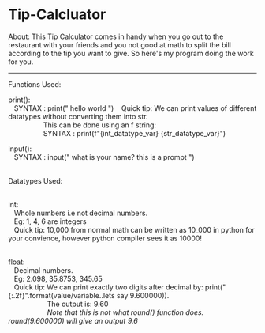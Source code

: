 # Tip-Calcluator

About: 
This Tip Calculator comes in handy when you go out to the restaurant with your friends and you not good at math to split the bill according to the tip you want to give. So here's my program doing the work for you.<hr>

Functions Used: <br>

print(): <br>&nbsp;&nbsp;
  SYNTAX : print(" hello world ") &nbsp;&nbsp;
  Quick tip: We can print values of different datatypes without converting them into str. <br>&nbsp;&nbsp;&nbsp;&nbsp;&nbsp;&nbsp;&nbsp;&nbsp;&nbsp;&nbsp;&nbsp;&nbsp;&nbsp;&nbsp;&nbsp;&nbsp;&nbsp;
             This can be done using an f string: <br>&nbsp;&nbsp;&nbsp;&nbsp;&nbsp;&nbsp;&nbsp;&nbsp;&nbsp;&nbsp;&nbsp;&nbsp;&nbsp;&nbsp;&nbsp;&nbsp;&nbsp;
             SYNTAX : print(f"{int_datatype_var} {str_datatype_var}")<br />

input():<br> &nbsp;&nbsp;
  SYNTAX : input(" what is your name? this is a prompt ")<br><br>

Datatypes Used:<br><br>

int:<br> &nbsp;&nbsp;
  Whole numbers i.e not decimal numbers. <br> &nbsp;&nbsp;
  Eg: 1, 4, 6 are integers<br> &nbsp;&nbsp;
  Quick tip: 10,000 from normal math can be written as 10_000 in python for your convience, however python compiler sees it as 10000!<br><br>
  
float:<br> &nbsp;&nbsp;
  Decimal numbers.<br> &nbsp;&nbsp;
  Eg: 2.098, 35.8753, 345.65<br> &nbsp;&nbsp;
  Quick tip: We can print exactly two digits after decimal by: print("{:.2f}".format(value/variable..lets say 9.600000)). <br> &nbsp;&nbsp; &nbsp;&nbsp; &nbsp;&nbsp; &nbsp;&nbsp; &nbsp;&nbsp; &nbsp;&nbsp; &nbsp;
             The output is: 9.60 <br> &nbsp;&nbsp; &nbsp;&nbsp; &nbsp;&nbsp; &nbsp;&nbsp; &nbsp;&nbsp; &nbsp;&nbsp; &nbsp;
             *Note that this is not what round() function does. round(9.600000) will give an output 9.6* 
             
             
